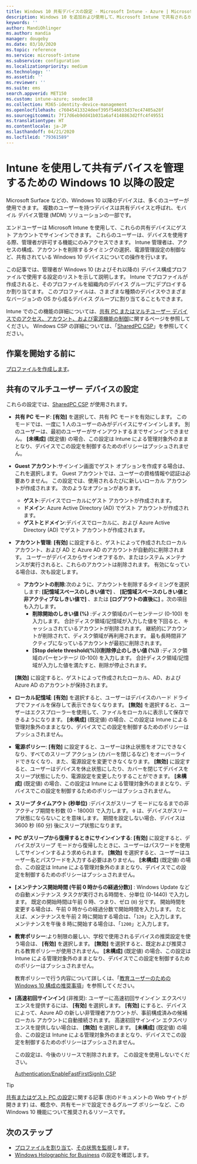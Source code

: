 ```yaml
---
title: Windows 10 共有デバイスの設定 - Microsoft Intune - Azure | Microsoft Docs
description: Windows 10 を追加および使用して、Microsoft Intune で共有されるか複数のユーザーによって使用されるデバイスを構成します。 すべての設定と、Microsoft Surface などのデバイスでのその動作のリストを参照してください。 デバイス構成プロファイルで、ゲスト アカウントの制御、アカウントの管理、非アクティブなアカウントの削除、ローカル ストレージへの保存の許可または禁止、電源とスリープのオプションの設定、更新プログラムをインストールするタイミングの選択、および教育環境でのデバイスの使用を行います。
keywords: ''
author: MandiOhlinger
ms.author: mandia
manager: dougeby
ms.date: 03/10/2020
ms.topic: reference
ms.service: microsoft-intune
ms.subservice: configuration
ms.localizationpriority: medium
ms.technology: ''
ms.assetid: ''
ms.reviewer: ''
ms.suite: ems
search.appverid: MET150
ms.custom: intune-azure; seodec18
ms.collection: M365-identity-device-management
ms.openlocfilehash: c76045413324deef395f546033d37ec47405a28f
ms.sourcegitcommit: 7f17d6eb9dd41b031a6af4148863d2ffc4f49551
ms.translationtype: HT
ms.contentlocale: ja-JP
ms.lasthandoff: 04/21/2020
ms.locfileid: "79361589"
---
```

# <a name="windows-10-and-later-settings-to-manage-shared-devices-using-intune"></a>Intune を使用して共有デバイスを管理するための Windows 10 以降の設定

Microsoft Surface などの、Windows 10 以降のデバイスは、多くのユーザーが使用できます。 複数のユーザーを持つデバイスは共有デバイスと呼ばれ、モバイル デバイス管理 (MDM) ソリューションの一部です。

エンドユーザーは Microsoft Intune を使用して、これらの共有デバイスにゲスト アカウントでサインインできます。 これらのユーザーは、デバイスを使用する際、管理者が許可する機能にのみアクセスできます。 Intune 管理者は、アクセスの構成、アカウントを削除するタイミングの選択、電源管理設定の制御など、共有されている Windows 10 デバイスについての操作を行います。

この記事では、管理者が Windows 10 (およびそれ以降の) デバイス構成プロファイルで使用する設定のリストを示して説明します。 Intune でプロファイルが作成されると、そのプロファイルを組織内のデバイス グループにデプロイするか割り当てます。 このプロファイルは、さまざまな種類のデバイスやさまざまなバージョンの OS から成るデバイス グループに割り当てることもできます。

Intune でのこの機能の詳細については、[共有 PC またはマルチユーザー デバイスでのアクセス、アカウント、および電源機能の制御](shared-user-device-settings.md)に関するページを参照してください。 Windows CSP の詳細については、「[SharedPC CSP](https://docs.microsoft.com/windows/client-management/mdm/sharedpc-csp)」を参照してください。

## <a name="before-your-begin"></a>作業を開始する前に

[プロファイルを作成します](shared-user-device-settings.md)。

## <a name="shared-multi-user-device-settings"></a>共有のマルチユーザー デバイスの設定

これらの設定では、[SharedPC CSP](https://docs.microsoft.com/windows/client-management/mdm/sharedpc-csp) が使用されます。

- **共有 PC モード**: **[有効]** を選択して、共有 PC モードを有効にします。 このモードでは、一度に 1 人のユーザーのみがデバイスにサインインします。 別のユーザーは、最初のユーザーがサインアウトするまでサインインできません。 **[未構成]** (既定値) の場合、この設定は Intune による管理対象外のままとなり、デバイスでこの設定を制御するためのポリシーはプッシュされません。
- **Guest アカウント**:サインイン画面でゲスト オプションを作成する場合は、これを選択します。 Guest アカウントでは、ユーザーの資格情報や認証は必要ありません。 この設定では、使用されるたびに新しいローカル アカウントが作成されます。 次のようなオプションがあります。
  - **ゲスト**:デバイスでローカルにゲスト アカウントが作成されます。
  - **ドメイン**: Azure Active Directory (AD) でゲスト アカウントが作成されます。
  - **ゲストとドメイン**:デバイスでローカルに、および Azure Active Directory (AD) でゲスト アカウントが作成されます。
- **アカウント管理**: **[有効]** に設定すると、ゲストによって作成されたローカル アカウント、および AD と Azure AD のアカウントが自動的に削除されます。 ユーザーがデバイスからサインオフするか、またはシステム メンテナンスが実行されると、これらのアカウントは削除されます。 有効になっている場合は、次も設定します。
  - **アカウントの削除**:次のように、アカウントを削除するタイミングを選択します: **[記憶域スペースのしきい値で]** 、 **[記憶域スペースのしきい値と非アクティブなしきい値で]** 、または **[ログアウトの直後に]** 。次の項目も入力します。
    - **削除開始のしきい値 (%)** :ディスク領域のパーセンテージ (0-100) を入力します。 合計ディスク領域/記憶域が入力した値を下回ると、キャッシュされているアカウントが削除されます。 継続的にアカウントが削除されて、ディスク領域が再利用されます。 最も長時間非アクティブになっているアカウントが最初に削除されます。
    - **[Stop delete threshold(%)]\(削除停止のしきい値 (%)\)** :ディスク領域のパーセンテージ (0-100) を入力します。 合計ディスク領域/記憶域が入力した値を満たすと、削除が停止されます。

  **[無効]** に設定すると、ゲストによって作成されたローカル、AD、および Azure AD のアカウントが保持されます。

- **ローカル記憶域**: **[有効]** を選択すると、ユーザーはデバイスのハード ドライブでファイルを保存して表示できなくなります。 **[無効]** を選択すると、ユーザーはエクスプローラーを使用して、ファイルをローカルに表示して保存できるようになります。 **[未構成]** (既定値) の場合、この設定は Intune による管理対象外のままとなり、デバイスでこの設定を制御するためのポリシーはプッシュされません。
- **電源ポリシー**: **[有効]** に設定すると、ユーザーは休止状態をオフにできなくなり、すべてのスリープ アクション (カバーを閉じるなど) をオーバーライドできなくなり、また、電源設定を変更できなくなります。 **[無効]** に設定すると、ユーザーはデバイスを休止状態にしたり、カバーを閉じてデバイスをスリープ状態にしたり、電源設定を変更したりすることができます。 **[未構成]** (既定値) の場合、この設定は Intune による管理対象外のままとなり、デバイスでこの設定を制御するためのポリシーはプッシュされません。
- **スリープ タイムアウト (秒単位)** :デバイスがスリープ モードになるまでの非アクティブ期間を秒数 (0 - 18000) で入力します。 `0` は、デバイスがスリープ状態にならないことを意味します。 期間を設定しない場合、デバイスは 3600 秒 (60 分) 後にスリープ状態になります。
- **PC がスリープから復帰するときにサインインする**: **[有効]** に設定すると、デバイスがスリープ モードから復帰したときに、ユーザーはパスワードを使用してサインインするよう求められます。 **[無効]** を選択すると、ユーザーはユーザー名とパスワードを入力する必要はありません。 **[未構成]** (既定値) の場合、この設定は Intune による管理対象外のままとなり、デバイスでこの設定を制御するためのポリシーはプッシュされません。
- **[メンテナンス開始時間 (午前 0 時からの経過分数)]** : Windows Update などの自動メンテナンス タスクが実行される時間を、分単位 (0-1440) で入力します。 既定の開始時間は午前 0 時、つまり、ゼロ (`0`) 分です。 開始時間を変更する場合は、午前 0 時からの経過分数で開始時間を入力します。 たとえば、メンテナンスを午前 2 時に開始する場合は、「`120`」と入力します。 メンテナンスを午後 8 時に開始する場合は、「`1200`」と入力します。
- **教育ポリシー**:より制限の厳しい、学校で使用されるデバイスの推奨設定を使う場合は、 **[有効]** を選択します。 **[無効]** を選択すると、既定および推奨される教育ポリシーが使用されません。 **[未構成]** (既定値) の場合、この設定は Intune による管理対象外のままとなり、デバイスでこの設定を制御するためのポリシーはプッシュされません。

  教育ポリシーで行う内容について詳しくは、「[教育ユーザーのための Windows 10 構成の推奨事項](https://docs.microsoft.com/education/windows/configure-windows-for-education)」を参照してください。

- **[高速初回サインイン]** (非推奨): ユーザーに高速初回サインイン エクスペリエンスを提供するには、 **[有効]** を選択します。 **[有効]** にすると、デバイスによって、Azure AD の新しい非管理者アカウントが、事前構成済みの候補ローカル アカウントに自動接続されます。 高速初回サインイン エクスペリエンスを提供しない場合は、 **[無効]** を選択します。 **[未構成]** (既定値) の場合、この設定は Intune による管理対象外のままとなり、デバイスでこの設定を制御するためのポリシーはプッシュされません。

  この設定は、今後のリリースで削除されます。 この設定を使用しないでください。

  [Authentication/EnableFastFirstSignIn CSP](https://docs.microsoft.com/windows/client-management/mdm/policy-csp-authentication#authentication-enablefastfirstsignin)

> [!TIP]
> [共有またはゲスト PC の設定](https://docs.microsoft.com/windows/configuration/set-up-shared-or-guest-pc)に関する記事 (別のドキュメントの Web サイトが開きます) は、概念や、共有モードで設定できるグループ ポリシーなど、この Windows 10 機能について推奨されるリソースです。

## <a name="next-steps"></a>次のステップ

- [プロファイルを割り当て](device-profile-assign.md)、[その状態を監視](device-profile-monitor.md)します。
- [Windows Holographic for Business](shared-user-device-settings-windows-holographic.md) の設定を確認します。
